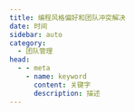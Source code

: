 ```yaml
---
title: 编程风格偏好和团队冲突解决
date: 时间
sidebar: auto
category: 
  - 团队管理
head:
  - - meta
    - name: keyword
      content: 关键字 
      description: 描述
---
```

